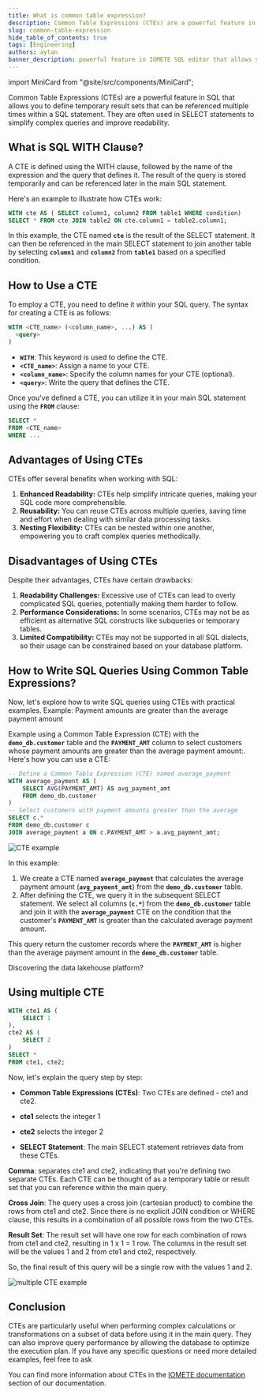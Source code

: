 ```yaml
---
title: What is common table expression?
description: Common Table Expressions (CTEs) are a powerful feature in SQL that allows you to define temporary result sets that can be referenced multiple times within a SQL statement
slug: common-table-expression
hide_table_of_contents: true
tags: [Engineering]
authors: aytan
banner_description: powerful feature in IOMETE SQL editor that allows you to define temporary result sets
---
```


import MiniCard from "@site/src/components/MiniCard";

Common Table Expressions (CTEs) are a powerful feature in SQL that allows you to define temporary result sets that can be referenced multiple times within a SQL statement. They are often used in SELECT statements to simplify complex queries and improve readability.

<!-- truncate -->

## **What is SQL WITH Clause?**

A CTE is defined using the WITH clause, followed by the name of the expression and the query that defines it. The result of the query is stored temporarily and can be referenced later in the main SQL statement.

Here's an example to illustrate how CTEs work:

```sql
WITH cte AS ( SELECT column1, column2 FROM table1 WHERE condition)
SELECT * FROM cte JOIN table2 ON cte.column1 = table2.column1;
```

In this example, the CTE named **`cte`** is the result of the SELECT statement. It can then be referenced in the main SELECT statement to join another table by selecting **`column1`** and **`column2`** from **`table1`** based on a specified condition.

## **How to Use a CTE**

To employ a CTE, you need to define it within your SQL query. The syntax for creating a CTE is as follows:

```sql
WITH <CTE_name> (<column_name>, ...) AS (
  <query>
)
```

- **`WITH`**: This keyword is used to define the CTE.
- **`<CTE_name>`**: Assign a name to your CTE.
- **`<column_name>`**: Specify the column names for your CTE (optional).
- **`<query>`**: Write the query that defines the CTE.

Once you've defined a CTE, you can utilize it in your main SQL statement using the **`FROM`** clause:

```sql
SELECT *
FROM <CTE_name>
WHERE ...
```

## **Advantages of Using CTEs**

CTEs offer several benefits when working with SQL:

1. **Enhanced Readability:** CTEs help simplify intricate queries, making your SQL code more comprehensible.
2. **Reusability:** You can reuse CTEs across multiple queries, saving time and effort when dealing with similar data processing tasks.
3. **Nesting Flexibility:** CTEs can be nested within one another, empowering you to craft complex queries methodically.

## **Disadvantages of Using CTEs**

Despite their advantages, CTEs have certain drawbacks:

1. **Readability Challenges:** Excessive use of CTEs can lead to overly complicated SQL queries, potentially making them harder to follow.
2. **Performance Considerations:** In some scenarios, CTEs may not be as efficient as alternative SQL constructs like subqueries or temporary tables.
3. **Limited Compatibility:** CTEs may not be supported in all SQL dialects, so their usage can be constrained based on your database platform.

## **How to Write SQL Queries Using Common Table Expressions?**

Now, let's explore how to write SQL queries using CTEs with practical examples. Example: Payment amounts are greater than the average payment amount

Example using a Common Table Expression (CTE) with the **`demo_db.customer`** table and the **`PAYMENT_AMT`** column to select customers whose payment amounts are greater than the average payment amount:. Here's how you can use a CTE:

```sql
-- Define a Common Table Expression (CTE) named average_payment
WITH average_payment AS (
    SELECT AVG(PAYMENT_AMT) AS avg_payment_amt
    FROM demo_db.customer
)
-- Select customers with payment amounts greater than the average
SELECT c.*
FROM demo_db.customer c
JOIN average_payment a ON c.PAYMENT_AMT > a.avg_payment_amt;
```

![CTE example](/img/blog/2023-09-14-common-table-expression/common-table-expression-example.png)

In this example:

1. We create a CTE named **`average_payment`** that calculates the average payment amount (**`avg_payment_amt`**) from the **`demo_db.customer`** table.
2. After defining the CTE, we query it in the subsequent SELECT statement. We select all columns (**`c.*`**) from the **`demo_db.customer`** table and join it with the **`average_payment`** CTE on the condition that the customer's **`PAYMENT_AMT`** is greater than the calculated average payment amount.

This query return the customer records where the **`PAYMENT_AMT`** is higher than the average payment amount in the **`demo_db.customer`** table.

<MiniCard link="https://form.typeform.com/to/ofF9ZQYd" linkName="Try Sandbox">Discovering the data lakehouse platform?</MiniCard>

## Using multiple CTE

```sql
WITH cte1 AS (
    SELECT 1
),
cte2 AS (
    SELECT 2
)
SELECT *
FROM cte1, cte2;
```

Now, let's explain the query step by step:

- **Common Table Expressions (CTEs)**: Two CTEs are defined - cte1 and cte2.

- **cte1** selects the integer 1
- **cte2** selects the integer 2

- **SELECT Statement**: The main SELECT statement retrieves data from these CTEs.

**Comma**: separates cte1 and cte2, indicating that you're defining two separate CTEs. Each CTE can be thought of as a temporary table or result set that you can reference within the main query.

**Cross Join**: The query uses a cross join (cartesian product) to combine the rows from cte1 and cte2. Since there is no explicit JOIN condition or WHERE clause, this results in a combination of all possible rows from the two CTEs.

**Result Set**: The result set will have one row for each combination of rows from cte1 and cte2, resulting in 1 x 1 = 1 row. The columns in the result set will be the values 1 and 2 from cte1 and cte2, respectively.

So, the final result of this query will be a single row with the values 1 and 2.

![multiple CTE example](/img/blog/2023-09-14-common-table-expression/multiple-cte-example.png)

## **Conclusion**

CTEs are particularly useful when performing complex calculations or transformations on a subset of data before using it in the main query. They can also improve query performance by allowing the database to optimize the execution plan. If you have any specific questions or need more detailed examples, feel free to ask

You can find more information about CTEs in the [IOMETE documentation](https://iomete.com/docs/spark-sql/queries/common-table-expression-cte) section of our documentation.
